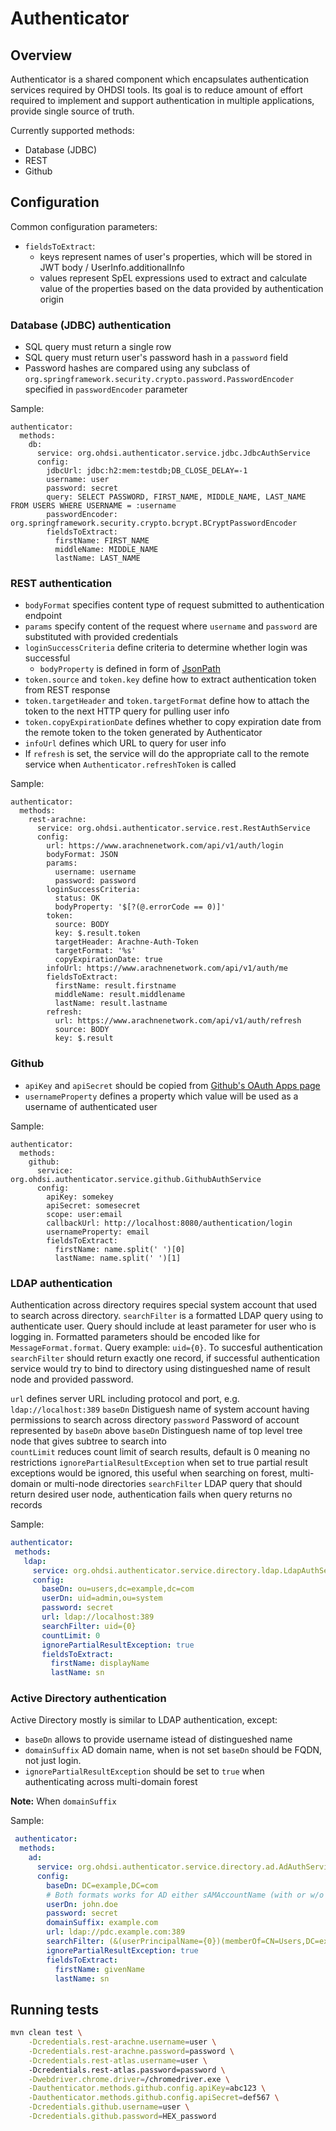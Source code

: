 # Authenticator

## Overview

Authenticator is a shared component which encapsulates authentication services required by OHDSI tools. Its goal is to reduce amount of effort required to implement and support authentication in multiple applications, provide single source of truth. 

Currently supported methods:
- Database (JDBC)
- REST
- Github

## Configuration

Common configuration parameters:

- `fieldsToExtract`:
  - keys represent names of user's properties, which will be stored in JWT body / UserInfo.additionalInfo
  - values represent SpEL expressions used to extract and calculate value of the properties based on the data provided by authentication origin 

### Database (JDBC) authentication

- SQL query must return a single row
- SQL query must return user's password hash in a `password` field
- Password hashes are compared using any subclass of `org.springframework.security.crypto.password.PasswordEncoder` specified in `passwordEncoder` parameter

Sample:
```
authenticator:
  methods:
    db:
      service: org.ohdsi.authenticator.service.jdbc.JdbcAuthService
      config:
        jdbcUrl: jdbc:h2:mem:testdb;DB_CLOSE_DELAY=-1
        username: user
        password: secret
        query: SELECT PASSWORD, FIRST_NAME, MIDDLE_NAME, LAST_NAME FROM USERS WHERE USERNAME = :username
        passwordEncoder: org.springframework.security.crypto.bcrypt.BCryptPasswordEncoder
        fieldsToExtract:
          firstName: FIRST_NAME
          middleName: MIDDLE_NAME
          lastName: LAST_NAME
```

### REST authentication

- `bodyFormat` specifies content type of request submitted to authentication endpoint
- `params` specify content of the request where `username` and `password` are substituted with provided credentials
- `loginSuccessCriteria` define criteria to determine whether login was successful
  - `bodyProperty` is defined in form of [JsonPath](https://github.com/json-path/JsonPath)
- `token.source` and `token.key` define how to extract authentication token from REST response
- `token.targetHeader` and `token.targetFormat` define how to attach the token to the next HTTP query for pulling user info
- `token.copyExpirationDate` defines whether to copy expiration date from the remote token to the token generated by Authenticator
- `infoUrl` defines which URL to query for user info
- If `refresh` is set, the service will do the appropriate call to the remote service when `Authenticator.refreshToken` is called

Sample:
```
authenticator:
  methods:
    rest-arachne:
      service: org.ohdsi.authenticator.service.rest.RestAuthService
      config:
        url: https://www.arachnenetwork.com/api/v1/auth/login
        bodyFormat: JSON
        params:
          username: username
          password: password
        loginSuccessCriteria:
          status: OK
          bodyProperty: '$[?(@.errorCode == 0)]'
        token:
          source: BODY
          key: $.result.token
          targetHeader: Arachne-Auth-Token
          targetFormat: '%s'
          copyExpirationDate: true
        infoUrl: https://www.arachnenetwork.com/api/v1/auth/me
        fieldsToExtract:
          firstName: result.firstname
          middleName: result.middlename
          lastName: result.lastname
        refresh:
          url: https://www.arachnenetwork.com/api/v1/auth/refresh
          source: BODY
          key: $.result
```

### Github

- `apiKey` and `apiSecret` should be copied from [Github's OAuth Apps page](https://github.com/settings/developers)
- `usernameProperty` defines a property which value will be used as a username of authenticated user

Sample:
```
authenticator:
  methods:
    github:
      service: org.ohdsi.authenticator.service.github.GithubAuthService
      config:
        apiKey: somekey
        apiSecret: somesecret
        scope: user:email
        callbackUrl: http://localhost:8080/authentication/login
        usernameProperty: email
        fieldsToExtract:
          firstName: name.split(' ')[0]
          lastName: name.split(' ')[1]
```
### LDAP authentication

Authentication across directory requires special system account that used to search across directory.
`searchFilter` is a formatted LDAP query using to authenticate user. Query should include at least parameter for
    user who is logging in. Formatted parameters should be encoded like for `MessageFormat.format`. 
    Query example: `uid={0}`. To succesful authentication `searchFilter` should return exactly one record,
    if successful authentication service would try to bind to directory using distingueshed name of result node and
    provided password. 

`url` defines server URL including protocol and port, e.g. `ldap://localhost:389`
`baseDn` Distiguesh name of system account having permissions to search across directory
`password` Password of account represented by `baseDn` above
`baseDn` Distinguesh name of top level tree node that gives subtree to search into  
`countLimit` reduces count limit of search results, default is 0 meaning no restrictions
`ignorePartialResultException` when set to true partial result exceptions would be ignored, this useful when
    searching on forest, multi-domain or multi-node directories
 `searchFilter` LDAP query that should return desired user node, authentication fails when query returns no records
 
 Sample:
 
 ```yaml
 authenticator:
  methods:
    ldap:
      service: org.ohdsi.authenticator.service.directory.ldap.LdapAuthService
      config:
        baseDn: ou=users,dc=example,dc=com
        userDn: uid=admin,ou=system
        password: secret
        url: ldap://localhost:389
        searchFilter: uid={0}
        countLimit: 0
        ignorePartialResultException: true
        fieldsToExtract:
          firstName: displayName
          lastName: sn
``` 

### Active Directory authentication

Active Directory mostly is similar to LDAP authentication, except:
- `baseDn` allows to provide username istead of distingueshed name 
- `domainSuffix` AD domain name, when is not set `baseDn` should be FQDN, not just login.
- `ignorePartialResultException` should be set to `true` when authenticating across multi-domain forest

**Note:** When `domainSuffix`

Sample:

```yaml
 authenticator:
  methods:
    ad:
      service: org.ohdsi.authenticator.service.directory.ad.AdAuthService
      config:
        baseDn: DC=example,DC=com
        # Both formats works for AD either sAMAccountName (with or w/o domainSuffix) and distingueshedName
        userDn: john.doe
        password: secret
        domainSuffix: example.com
        url: ldap://pdc.example.com:389
        searchFilter: (&(userPrincipalName={0})(memberOf=CN=Users,DC=example,DC=com)
        ignorePartialResultException: true
        fieldsToExtract:
          firstName: givenName
          lastName: sn
```

## Running tests

```bash
mvn clean test \
    -Dcredentials.rest-arachne.username=user \
    -Dcredentials.rest-arachne.password=password \
    -Dcredentials.rest-atlas.username=user \ 
    -Dcredentials.rest-atlas.password=password \
    -Dwebdriver.chrome.driver=/chromedriver.exe \
    -Dauthenticator.methods.github.config.apiKey=abc123 \
    -Dauthenticator.methods.github.config.apiSecret=def567 \
    -Dcredentials.github.username=user \
    -Dcredentials.github.password=HEX_password
```
